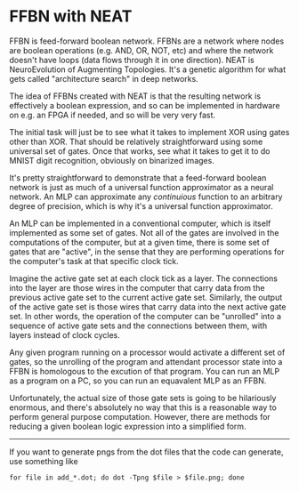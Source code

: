 # FFBN with NEAT
FFBN is feed-forward boolean network. FFBNs are a network where nodes are boolean operations (e.g. AND, OR, NOT, etc) and where the network doesn't have loops (data flows through it in one direction). NEAT is NeuroEvolution of Augmenting Topologies. It's a genetic algorithm for what gets called "architecture search" in deep networks. 

The idea of FFBNs created with NEAT is that the resulting network is effectively a boolean expression, and so can be implemented in hardware on e.g. an FPGA if needed, and so will be very very fast.

The initial task will just be to see what it takes to implement XOR using gates other than XOR. That should be relatively straightforward using some universal set of gates. Once that works, see what it takes to get it to do MNIST digit recognition, obviously on binarized images. 

It's pretty straightforward to demonstrate that a feed-forward boolean network is just as much of a universal function approximator as a neural network. An MLP can approximate any _continuious_ function to an arbitrary degree of precision, which is why it's a universal function approximator. 

An MLP can be implemented in a conventional computer, which is itself implemented as some set of gates. Not all of the gates are involved in the computations of the computer, but at a given time, there is some set of gates that are "active", in the sense that they are performing operations for the computer's task at that specific clock tick. 

Imagine the active gate set at each clock tick as a layer. The connections into the layer are those wires in the computer that carry data from the previous active gate set to the current active gate set. Similarly, the output of the active gate set is those wires that carry data into the next active gate set. In other words, the operation of the computer can be "unrolled" into a sequence of active gate sets and the connections between them, with layers instead of clock cycles. 

Any given program running on a processor would activate a different set of gates, so the unrolling of the program and attendant processor state into a FFBN is homologous to the excution of that program. You can run an MLP as a program on a PC, so you can run an equavalent MLP as an FFBN. 

Unfortunately, the actual size of those gate sets is going to be hilariously enormous, and there's absolutely no way that this is a reasonable way to perform general purpose computation. However, there are methods for reducing a given boolean logic expression into a simplified form. 

---

If you want to generate pngs from the dot files that the code can generate, use something like

``for file in add_*.dot; do dot -Tpng $file > $file.png; done``

